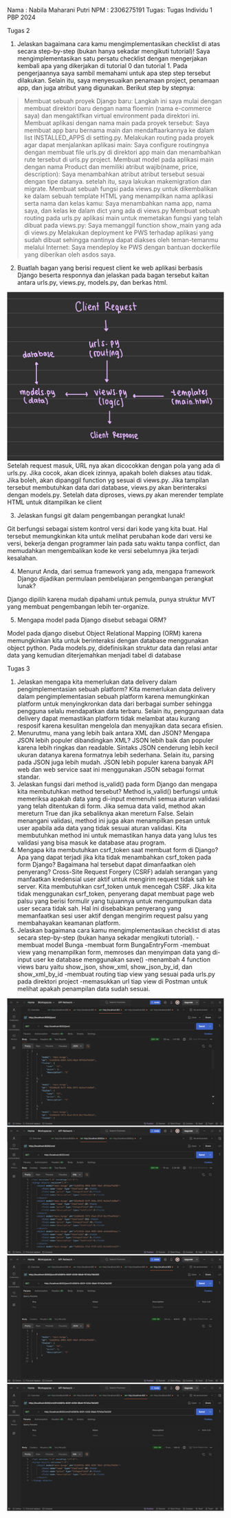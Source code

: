 Nama : Nabila Maharani Putri
NPM  : 2306275191
Tugas: Tugas Individu 1 PBP 2024

Tugas 2
1. Jelaskan bagaimana cara kamu mengimplementasikan checklist di atas secara step-by-step (bukan hanya sekadar mengikuti tutorial)! 
 Saya mengimplementasikan satu persatu checklist dengan mengerjakan kembali apa yang dikerjakan di tutorial 0 dan tutorial 1. Pada pengerjaannya saya sambil memahami untuk apa step step tersebut dilakukan. Selain itu, saya menyesuaikan penamaan project, penamaan app, dan juga atribut yang digunakan. Berikut step by stepnya:
 > Membuat sebuah proyek Django baru: 
 Langkah ini saya mulai dengan membuat direktori baru dengan nama floemin (nama e-commerce saya) dan mengaktifkan virtual environment pada direktori ini. 
 > Membuat aplikasi dengan nama main pada proyek tersebut: 
 Saya membuat app baru bernama main dan mendaftaarkannya ke dalam list INSTALLED_APPS di setting.py.
 > Melakukan routing pada proyek agar dapat menjalankan aplikasi main: 
 Saya configure routingnya dengan membuat file urls.py di direktori app main dan menambahkan rute tersebut di urls.py project.
 > Membuat model pada aplikasi main dengan nama Product dan memiliki atribut wajib(name, price, description): 
 Saya menambahkan atribut atribut tersebut sesuai dengan tipe datanya. setelah itu, saya lakukan makemigration dan migrate.
 > Membuat sebuah fungsi pada views.py untuk dikembalikan ke dalam sebuah template HTML yang menampilkan nama aplikasi serta nama dan kelas kamu:
 Saya menambahkan nama app, nama saya, dan kelas ke dalam dict yang ada di views.py
 > Membuat sebuah routing pada urls.py aplikasi main untuk memetakan fungsi yang telah dibuat pada views.py:
 Saya memanggil function show_main yang ada di views.py
 > Melakukan deployment ke PWS terhadap aplikasi yang sudah dibuat sehingga nantinya dapat diakses oleh teman-temanmu melalui Internet: 
 Saya mendeploy ke PWS dengan bantuan dockerfile yang diberikan oleh asdos saya. 

2. Buatlah bagan yang berisi request client ke web aplikasi berbasis Django beserta responnya dan jelaskan pada bagan tersebut kaitan antara urls.py, views.py, models.py, dan berkas html.

![Bagan Alur](bagan.jpg)
 Setelah request masuk, URL nya akan dicocokkan dengan pola yang ada di urls.py. Jika cocok, akan dicek izinnya, apakah boleh diakses atau tidak. Jika boleh, akan dipanggil function yg sesuai di views.py. Jika tampilan tersebut membutuhkan data dari database, views.py akan berinteraksi dengan models.py. Setelah data diproses, views.py akan merender template HTML untuk ditampilkan ke client

3. Jelaskan fungsi git dalam pengembangan perangkat lunak!

 Git berfungsi sebagai sistem kontrol versi dari kode yang kita buat. Hal tersebut memungkinkan kita untuk melihat perubahan kode dari versi ke versi, bekerja dengan programmer lain pada satu waktu tanpa conflict, dan memudahkan mengembalikan kode ke versi sebelumnya jika terjadi kesalahan.

4. Menurut Anda, dari semua framework yang ada, mengapa framework Django dijadikan permulaan pembelajaran pengembangan perangkat lunak?

 Django dipilih karena mudah dipahami untuk pemula, punya struktur MVT yang membuat pengembangan lebih ter-organize.

5. Mengapa model pada Django disebut sebagai ORM?

 Model pada django disebut Object Relational Mapping (ORM) karena memungkinkan kita untuk berinteraksi dengan database menggunakan object python. Pada models.py, didefinisikan struktur data dan relasi antar data yang kemudian diterjemahkan menjadi tabel di database


Tugas 3
1. Jelaskan mengapa kita memerlukan data delivery dalam pengimplementasian sebuah platform?
 Kita memerlukan data delivery dalam pengimplementasian sebuah platform karena memungkinkan platform untuk menyingkronkan data dari berbagai sumber sehingga pengguna selalu mendapatkan data terbaru. Selain itu, penggunaan data delivery dapat memastikan platform tidak melambat atau kurang resposif karena kesulitan mengelola dan menyajikan data secara efisien.
2. Menurutmu, mana yang lebih baik antara XML dan JSON? Mengapa JSON lebih populer dibandingkan XML?
 JSON lebih baik dan populer karena lebih ringkas dan readable. Sintaks JSON cenderung lebih kecil ukuran datanya karena formatnya lebih sederhana. Selain itu, parsing pada JSON juga lebih mudah. JSON lebih populer karena banyak API web dan web service saat ini menggunakan JSON sebagai format standar.
3. Jelaskan fungsi dari method is_valid() pada form Django dan mengapa kita membutuhkan method tersebut?
 Method is_valid() berfungsi untuk memeriksa apakah data yang di-input memenuhi semua aturan validasi yang telah ditentukan di form. Jika semua data valid, method akan mereturn True dan jika sebaliknya akan mereturn False. Selain menangani validasi, method ini juga akan menampilkan pesan untuk user apabila ada data yang tidak sesuai aturan validasi. Kita membutuhkan method ini untuk memastikan hanya data yang lulus tes validasi yang bisa masuk ke database atau program.
4. Mengapa kita membutuhkan csrf_token saat membuat form di Django? Apa yang dapat terjadi jika kita tidak menambahkan csrf_token pada form Django? Bagaimana hal tersebut dapat dimanfaatkan oleh penyerang?
 Cross-Site Request Forgery (CSRF) adalah serangan yang manfaatkan kredensial user aktif untuk mengirim request tidak sah ke server. Kita membutuhkan csrf_token untuk mencegah CSRF. Jika kita tidak menggunakan csrf_token, penyerang dapat membuat page web palsu yang berisi formulir yang tujuannya untuk mengumpulkan data user secara tidak sah. Hal ini disebabkan penyerang yang memanfaatkan sesi user aktif dengan mengirim request palsu yang membahayakan keamanan platform.
5. Jelaskan bagaimana cara kamu mengimplementasikan checklist di atas secara step-by-step (bukan hanya sekadar mengikuti tutorial).
 -membuat model Bunga
 -membuat form BungaEntryForm
 -membuat view yang menampilkan form, memroses dan menyimpan data yang di-input user ke database menggunakan save()
 -menambah 4 function views baru yaitu show_json, show_xml, show_json_by_id, dan show_xml_by_id
 -membuat routing tiap view yang sesuai pada urls.py pada direktori project
 -memasukkan url tiap view di Postman untuk melihat apakah penampilan data sudah sesuai.

![View JSON](ss_json.png)
![View XML](ss_xml.png)
![View JSON by id](ss_json_by_id.png)
![View XML by id](ss_xml_by_id.png)